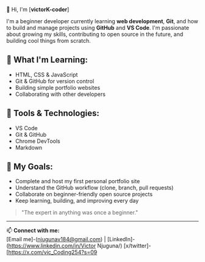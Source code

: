 👋 Hi, I'm [**victorK-coder**]

I'm a beginner developer currently learning **web development**, **Git**, and how to build and manage projects using **GitHub** and **VS Code**. I'm passionate about growing my skills, contributing to open source in the future, and building cool things from scratch.

## 🚀 What I'm Learning:
- HTML, CSS & JavaScript
- Git & GitHub for version control
- Building simple portfolio websites
- Collaborating with other developers

## 🧰 Tools & Technologies:
- VS Code
- Git & GitHub
- Chrome DevTools
- Markdown

## 🌱 My Goals:
- Complete and host my first personal portfolio site
- Understand the GitHub workflow (clone, branch, pull requests)
- Collaborate on beginner-friendly open source projects
- Keep learning, building, and improving every day

> "The expert in anything was once a beginner."

---

📫 **Connect with me:**  
[Email me]-(njugunav184@gmail.com) | [LinkedIn]-(https://www.linkedin.com/in/Victor Njuguna/)
[x/twitter]-[https://x.com/vic_Coding254?s=09

